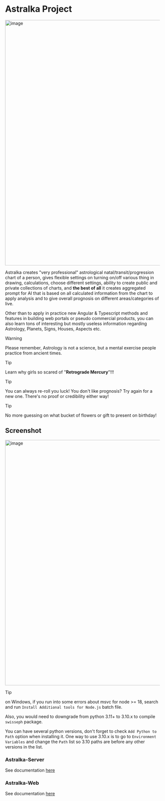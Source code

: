# Astralka Project #
<img width="800" alt="image" src="https://github.com/coopernyc/astralka/assets/11201225/aebd0900-8367-4387-8bbf-5b304b3c6d9f">

Astralka creates "very professional" astrological natal/transit/progression chart of a person, gives flexible settings on turning on/off various thing in drawing, calculations, choose different settings, ability to create public and private collections of charts, and **the best of all** it creates aggregated prompt for AI that is based on all calculated information from the chart to apply analysis and to give overall prognosis on different areas/categories of live.

Other than to apply in practice new Angular & Typescript methods and features in building web portals or pseudo commercial products, you can also learn tons of interesting but mostly useless information regarding Astrology, Planets, Signs, Houses, Aspects etc. 

> [!WARNING] 
> Please remember, Astrology is not a science, but a mental exercise people practice from ancient times. 

> [!TIP] 
> Learn why girls so scared of "**Retrograde Mercury**"!!!

> [!TIP] 
> You can always re-roll you luck! You don't like prognosis? Try again for a new one. There's no proof or credibility either way! 

> [!TIP] 
> No more guessing on what bucket of flowers or gift to present on birthday!

## Screenshot
<img width="800" alt="image" src="https://github.com/coopernyc/astralka/assets/11201225/329513f7-b49c-4f7b-841c-0934f761fde1">

> [!TIP]
> on Windows, if you run into some errors about msvc for node >= 18, search and run `Install Additional tools for Node.js` batch file.
> 
> Also, you would need to downgrade from python 3.11+ to 3.10.x to compile `swisseph` package.
> 
> You can have several python versions, don't forget to check `Add Python to Path` option  when installing it.
> One way to use 3.10.x is to go to `Environment Variables` and change the `Path` list so 3.10 paths are before any other versions in the list.

### Astralka-Server
See documentation [here](astralka-server/README.md)

### Astralka-Web
See documentation [here](astralka-web/README.md)
